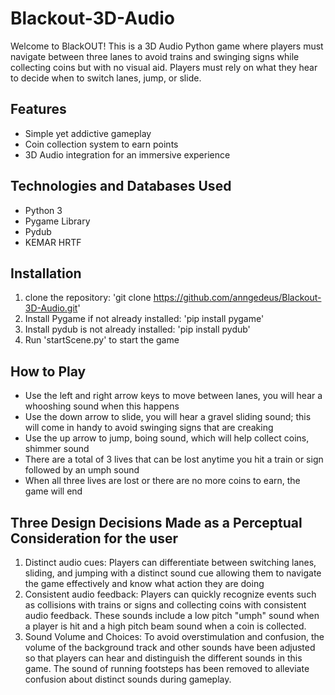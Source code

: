 # Blackout-3D-Audio
Welcome to BlackOUT! 
This is a 3D Audio Python game where players must navigate between three lanes to avoid trains and swinging signs while collecting coins but with no visual aid. 
Players must rely on what they hear to decide when to switch lanes, jump, or slide. 

## Features
* Simple yet addictive gameplay
* Coin collection system to earn points
* 3D Audio integration for an immersive experience

## Technologies and Databases Used
* Python 3
* Pygame Library
* Pydub
* KEMAR HRTF

## Installation
1. clone the repository: 'git clone https://github.com/anngedeus/Blackout-3D-Audio.git'
2. Install Pygame if not already installed: 'pip install pygame'
3. Install pydub is not already installed: 'pip install pydub'
4. Run 'startScene.py' to start the game

## How to Play
* Use the left and right arrow keys to move between lanes, you will hear a whooshing sound when this happens
* Use the down arrow to slide, you will hear a gravel sliding sound; this will come in handy to avoid swinging signs that are creaking
* Use the up arrow to jump, boing sound, which will help collect coins, shimmer sound
* There are a total of 3 lives that can be lost anytime you hit a train or sign followed by an umph sound
* When all three lives are lost or there are no more coins to earn, the game will end

## Three Design Decisions Made as a Perceptual Consideration for the user 
1. Distinct audio cues: Players can differentiate between switching lanes, sliding, and jumping with a distinct sound cue allowing them to navigate the game effectively and know what action they are doing
2. Consistent audio feedback: Players can quickly recognize events such as collisions with trains or signs and collecting coins with consistent audio feedback. These sounds include a low pitch "umph" sound when a player is hit and a high pitch beam sound when a coin is collected. 
3. Sound Volume and Choices: To avoid overstimulation and confusion, the volume of the background track and other sounds have been adjusted so that players can hear and distinguish the different sounds in this game. The sound of running footsteps has been removed to alleviate confusion about distinct sounds during gameplay.
